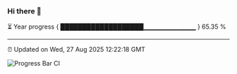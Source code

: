 ### Hi there 👋

⏳ Year progress { ███████████████████▁▁▁▁▁▁▁▁▁▁▁ } 65.35 %

---

⏰ Updated on Wed, 27 Aug 2025 12:22:18 GMT

![Progress Bar CI](https://github.com/Shyam-Makwana/GitHub-Actions-Demo/workflows/Progress%20Bar%20CI/badge.svg)
